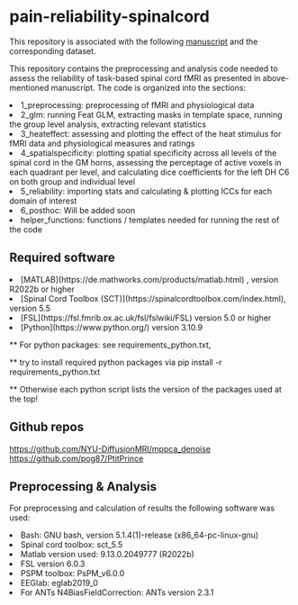 # pain-reliability-spinalcord
This repository is associated with the following [manuscript](https://www.biorxiv.org/content/10.1101/2023.12.22.572825v1.article-metrics) and the corresponding dataset.

This repository contains the preprocessing and analysis code needed to assess the reliability of task-based spinal cord fMRI as presented in above-mentioned manuscript. The code is organized into the sections: 
<li>1_preprocessing: preprocessing of fMRI and physiological data</li>
<li>2_glm: running Feat GLM, extracting masks in template space, running the group level analysis, extracting relevant statistics</li>
<li>3_heateffect: assessing and plotting the effect of the heat stimulus for fMRI data and physiological measures and ratings</li>
<li>4_spatialspecificity: plotting spatial specificity across all levels of the spinal cord in the GM horns, assessing the perceptage of active voxels in each quadrant per level, and calculating dice coefficients for the left DH C6 on both group and individual level</li>
<li>5_reliability: importing stats and calculating & plotting ICCs for each domain of interest</li>
<li>6_posthoc: Will be added soon</li>
<li>helper_functions: functions / templates needed for running the rest of the code</li>

## Required software
<li>[MATLAB](https://de.mathworks.com/products/matlab.html) , version R2022b or higher</li>
<li>[Spinal Cord Toolbox (SCT)](https://spinalcordtoolbox.com/index.html), version 5.5</li>
<li>[FSL](https://fsl.fmrib.ox.ac.uk/fsl/fslwiki/FSL) version 5.0 or higher</li>
<li>[Python](https://www.python.org/) version 3.10.9</li>
  
** For python packages: see requirements_python.txt,

** try to install required python packages via pip install -r requirements_python.txt

** Otherwise  each python script lists the version of the packages used at the top!

## Github repos
https://github.com/NYU-DiffusionMRI/mppca_denoise
https://github.com/pog87/PtitPrince

## Preprocessing & Analysis
For preprocessing and calculation of results the following software was used:
<li>Bash: GNU bash, version 5.1.4(1)-release (x86_64-pc-linux-gnu)</li>
<li>Spinal cord toolbox: sct_5.5</li>
<li>Matlab version used: 9.13.0.2049777 (R2022b)</li>
<li>FSL version 6.0.3</li>
<li>PSPM toolbox: PsPM_v6.0.0</li>
<li>EEGlab: eglab2019_0</li>
<li>For ANTs N4BiasFieldCorrection: ANTs version 2.3.1</li>
